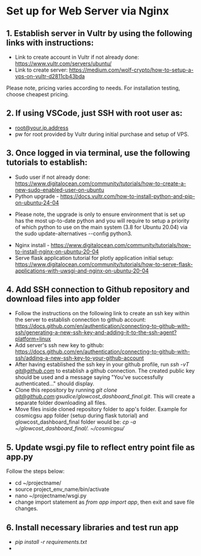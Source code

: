 # Set up for Web Server via Nginx

## 1. Establish server in Vultr by using the following links with instructions:
- Link to create account in Vultr if not already done: https://www.vultr.com/servers/ubuntu/
- Link to create server: https://medium.com/wolf-crypto/how-to-setup-a-vps-on-vultr-d2811cb43bda

Please note, pricing varies according to needs. For installation testing, choose cheapest pricing.

## 2. If using VSCode, just SSH with root user as:
- root@your.ip.address
- pw for root provided by Vultr during initial purchase and setup of VPS.

## 3. Once logged in via terminal, use the following tutorials to establish:
- Sudo user if not already done: https://www.digitalocean.com/community/tutorials/how-to-create-a-new-sudo-enabled-user-on-ubuntu
-  Python upgrade - https://docs.vultr.com/how-to-install-python-and-pip-on-ubuntu-24-04
* Please note, the upgrade is only to ensure environment that is set up has the most up-to-date python and you will require to setup a priority of which python to use on the main system (3.8 for Ubuntu 20.04) via the sudo update-alternatives --config python3.
- Nginx install - https://www.digitalocean.com/community/tutorials/how-to-install-nginx-on-ubuntu-20-04
- Serve flask application tutorial for plotly application initial setup: https://www.digitalocean.com/community/tutorials/how-to-serve-flask-applications-with-uwsgi-and-nginx-on-ubuntu-20-04

## 4. Add SSH connection to Github repository and download files into app folder
- Follow the instructions on the following link to create an ssh key within the server to establish connection to github account: https://docs.github.com/en/authentication/connecting-to-github-with-ssh/generating-a-new-ssh-key-and-adding-it-to-the-ssh-agent?platform=linux
- Add server's ssh new key to github: https://docs.github.com/en/authentication/connecting-to-github-with-ssh/adding-a-new-ssh-key-to-your-github-account
- After having established the ssh key in your github profile, run *ssh -vT git@github.com* to establish a github connection. The created public key should be used and a message saying "You've successfully authenticated..." should display.
- Clone this repository by running *git clone git@github.com:gsudice/glowcost_dashboard_final.git*. This will create a separate folder downloading all files.
- Move files inside cloned repository folder to app's folder. Example for cosmicgsu app folder (setup during flask tutorial) and glowcost_dashboard_final folder would be: *cp -a ~/glowcost_dashboard_final/. ~/cosmicgsu/*

## 5. Update wsgi.py file to reflect entry point file as app.py
Follow the steps below:
- cd ~/projectname/
- source project_env_name/bin/activate
- nano ~/projectname/wsgi.py
- change import statement as *from app import app*, then exit and save file changes.

## 6. Install necessary libraries and test run app
- *pip install -r requirements.txt*
- 